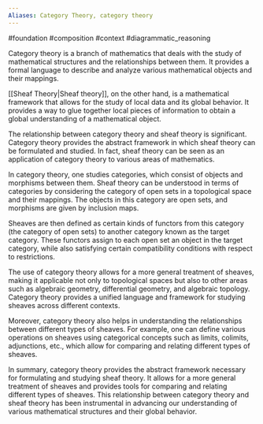```yaml
---
Aliases: Category Theory, category theory
---
```

#foundation #composition  #context #diagrammatic_reasoning 

Category theory is a branch of mathematics that deals with the study of mathematical structures and the relationships between them. It provides a formal language to describe and analyze various mathematical objects and their mappings.

[[Sheaf Theory|Sheaf theory]], on the other hand, is a mathematical framework that allows for the study of local data and its global behavior. It provides a way to glue together local pieces of information to obtain a global understanding of a mathematical object.

The relationship between category theory and sheaf theory is significant. Category theory provides the abstract framework in which sheaf theory can be formulated and studied. In fact, sheaf theory can be seen as an application of category theory to various areas of mathematics.

In category theory, one studies categories, which consist of objects and morphisms between them. Sheaf theory can be understood in terms of categories by considering the category of open sets in a topological space and their mappings. The objects in this category are open sets, and morphisms are given by inclusion maps.

Sheaves are then defined as certain kinds of functors from this category (the category of open sets) to another category known as the target category. These functors assign to each open set an object in the target category, while also satisfying certain compatibility conditions with respect to restrictions.

The use of category theory allows for a more general treatment of sheaves, making it applicable not only to topological spaces but also to other areas such as algebraic geometry, differential geometry, and algebraic topology. Category theory provides a unified language and framework for studying sheaves across different contexts.

Moreover, category theory also helps in understanding the relationships between different types of sheaves. For example, one can define various operations on sheaves using categorical concepts such as limits, colimits, adjunctions, etc., which allow for comparing and relating different types of sheaves.

In summary, category theory provides the abstract framework necessary for formulating and studying sheaf theory. It allows for a more general treatment of sheaves and provides tools for comparing and relating different types of sheaves. This relationship between category theory and sheaf theory has been instrumental in advancing our understanding of various mathematical structures and their global behavior.